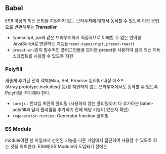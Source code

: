 ## Babel
ES6 이상의 최신 문법을 지원하지 않는 브라우저에 대해서 동작할 수 있도록 이전 문법으로 변환해주는 **Transpiler**
- typescript, jsx와 같은 브라우저에서 직접적으로 이해할 수 없는 언어를 JavaScript로 변환하는 기능(`preset-typescript`, `preset-react`)
- `preset-env`같이 필수적인 플러그인들을 모아둔 preset을 사용하여 쉽게 최신 자바스크립트를 사용할 수 있도록 지원


### Polyfill
새롭게 추가된 전역 객체(Map, Set, Promise 등)이나 내장 메소드(Array.prototype.includes() 등)를 지원하지 않는 브라우저에서도 동작할 수 있도록 Polyfill을 추가해야 한다.
- `corejs` : 런타임 버전의 폴리필 (사용하지 않는 폴리필까지 다 추가하는 babel-polyfill과 달리 폴리필을 추가하기 전에 해당 기능이 있는지 확인)
- `regenerator-runtime`: Generator function 폴리필


### ES Module
module이란 한 파일에서 선언된 기능을 다른 파일에서 접근하여 사용할 수 있도록 하는 것을 의미한다. ES6에 ES Module이 도입되기 전에는 <script> 태그를 사용하여 여러 자바스크립트 파일을 로드했는데
  파일 간의 의존성 관리를 직접해야한다는 불편함이 있었고, 전역 공간에서 같은 이름의 메서드가 오버라이딩 될 수 있다는 문제점이 있었다.
  
## Webpack
프로젝트에 포함된 여러 모듈간의 의존성을 파악하여 하나 이상의 번들로 만들어주는 **Module Bundler**이다.

### Loader
Wepack은 기본적으로 JavaScript와 JSON 파일만을 이해할 수 있다. Loader는 Webpack이 image, jsx, css, sass와 같은 파일을 처리할 수 있도록 변환하는 작업을 한다.
- 예시: `babel-loader`, `css-loader` 등

### Plugin
환경 변수 주입이나 번들 최적화 등의 처리를 할 수 있게 해준다. 주로 번들링된 결과에 대한 후속 처리 담당.
- `html-webpack-plugin`: generates an HTML file for your application by injecting automatically all your generated bundles.
